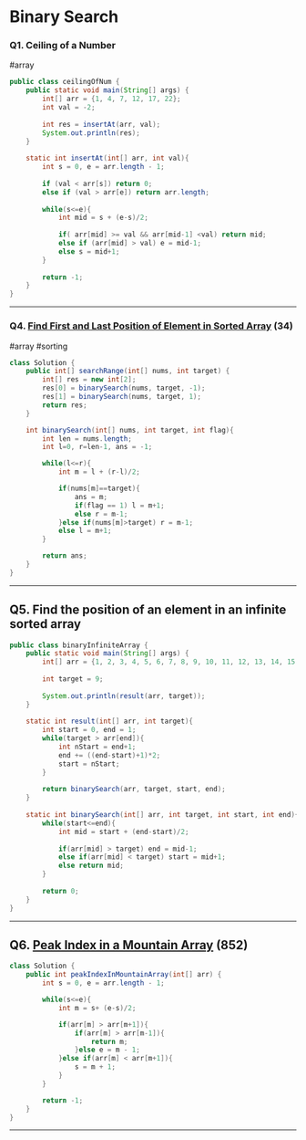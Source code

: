 
# Binary Search

### Q1. Ceiling of a Number
#array 

```java
public class ceilingOfNum {  
    public static void main(String[] args) {  
        int[] arr = {1, 4, 7, 12, 17, 22};  
        int val = -2;  
  
        int res = insertAt(arr, val);  
        System.out.println(res);  
    }  
  
    static int insertAt(int[] arr, int val){  
        int s = 0, e = arr.length - 1;  
  
        if (val < arr[s]) return 0;  
        else if (val > arr[e]) return arr.length;  
  
        while(s<=e){  
            int mid = s + (e-s)/2;  
  
            if( arr[mid] >= val && arr[mid-1] <val) return mid;  
            else if (arr[mid] > val) e = mid-1;  
            else s = mid+1;  
        }  
  
        return -1;  
    }  
}
```

---
### Q4. [Find First and Last Position of Element in Sorted Array](https://leetcode.com/problems/find-first-and-last-position-of-element-in-sorted-array/) (34)
#array #sorting 

```java
class Solution {
    public int[] searchRange(int[] nums, int target) {
        int[] res = new int[2];
        res[0] = binarySearch(nums, target, -1);
        res[1] = binarySearch(nums, target, 1);
        return res;
    }

    int binarySearch(int[] nums, int target, int flag){
        int len = nums.length;
        int l=0, r=len-1, ans = -1;

        while(l<=r){
            int m = l + (r-l)/2;

            if(nums[m]==target){
                ans = m;
                if(flag == 1) l = m+1;
                else r = m-1;
            }else if(nums[m]>target) r = m-1;
            else l = m+1;
        }

        return ans;
    }
}
```
---
## Q5. Find the position of an element in an infinite sorted array


```java
public class binaryInfiniteArray {  
    public static void main(String[] args) {  
        int[] arr = {1, 2, 3, 4, 5, 6, 7, 8, 9, 10, 11, 12, 13, 14, 15, 16, 17, 18, 19, 20};  
  
        int target = 9;  
  
        System.out.println(result(arr, target));  
    }  
  
    static int result(int[] arr, int target){  
        int start = 0, end = 1;  
        while(target > arr[end]){  
            int nStart = end+1;  
            end += ((end-start)+1)*2;  
            start = nStart;  
        }  
  
        return binarySearch(arr, target, start, end);  
    }  
  
    static int binarySearch(int[] arr, int target, int start, int end){  
        while(start<=end){  
            int mid = start + (end-start)/2;  
  
            if(arr[mid] > target) end = mid-1;  
            else if(arr[mid] < target) start = mid+1;  
            else return mid;  
        }  
  
        return 0;  
    }  
}
```

---
## Q6. [Peak Index in a Mountain Array](https://leetcode.com/problems/peak-index-in-a-mountain-array/) (852)

```java
class Solution {
    public int peakIndexInMountainArray(int[] arr) {
        int s = 0, e = arr.length - 1;

        while(s<=e){
            int m = s+ (e-s)/2;

            if(arr[m] > arr[m+1]){
                if(arr[m] > arr[m-1]){
                    return m;
                }else e = m - 1;
            }else if(arr[m] < arr[m+1]){
                s = m + 1;
            }
        }

        return -1;
    }
}
```
---

